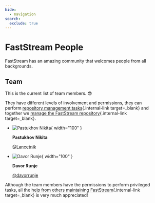 ```yaml
---
hide:
  - navigation
search:
  exclude: true
---
```


# FastStream People

FastStream has an amazing community that welcomes people from all backgrounds.

## Team

This is the current list of team members. 😎

They have different levels of involvement and permissions, they can perform [repository management tasks](./management-tasks.md){.internal-link target=_blank} and together we  [manage the FastStream repository](./management.md){.internal-link target=_blank}.

<div class="grid cards" markdown>

- ![Pastukhov Nikita](https://avatars.githubusercontent.com/u/44573917?v=4){ width="100" }

    __Pastukhov Nikita__

    [@Lancetnik](https://github.com/Lancetnik)

- ![Davor Runje](https://avatars.githubusercontent.com/u/24715380?v=4){ width="100" }

    __Davor Runje__

    [@davorrunje](https://github.com/davorrunje)

</div>

Although the team members have the permissions to perform privileged tasks, all the [help from others maintaining FastStream](./help-fastapi.md#help-maintain-fastapi){.internal-link target=_blank} is very much appreciated!
